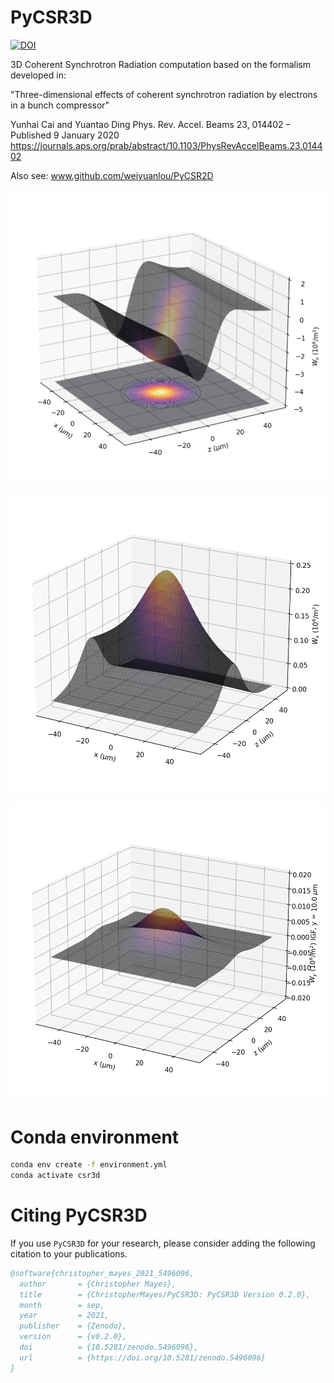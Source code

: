 # PyCSR3D
<a href="https://zenodo.org/doi/10.5281/zenodo.5165403"><img src="https://zenodo.org/badge/349848025.svg" alt="DOI"></a>

3D Coherent Synchrotron Radiation computation based on the formalism developed in:

"Three-dimensional effects of coherent synchrotron radiation by electrons in a bunch compressor" 

Yunhai Cai and Yuantao Ding
Phys. Rev. Accel. Beams 23, 014402 – Published 9 January 2020
https://journals.aps.org/prab/abstract/10.1103/PhysRevAccelBeams.23.014402


Also see:
www.github.com/weiyuanlou/PyCSR2D

![Ws Gaussian](./img/Ws_3d.png)

![Wx Gaussian](./img/Wx_3d.png)

![Wy Gaussian](./img/Wy_3d.png)

# Conda environment

```bash
conda env create -f environment.yml
conda activate csr3d
```

# Citing PyCSR3D

If you use `PyCSR3D` for your research, please consider adding the following citation to your publications.

```bibtex
@software{christopher_mayes_2021_5496096,
  author       = {Christopher Mayes},
  title        = {ChristopherMayes/PyCSR3D: PyCSR3D Version 0.2.0},
  month        = sep,
  year         = 2021,
  publisher    = {Zenodo},
  version      = {v0.2.0},
  doi          = {10.5281/zenodo.5496096},
  url          = {https://doi.org/10.5281/zenodo.5496096}
}
```
